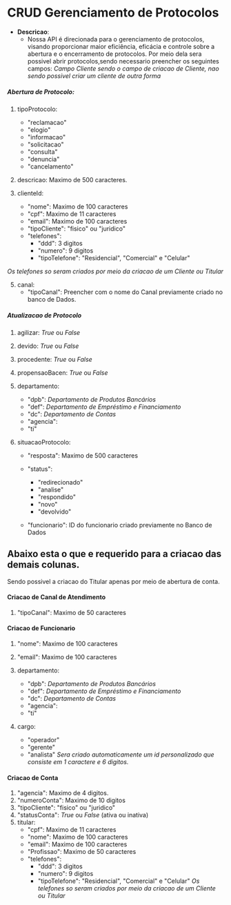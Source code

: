 # CRUD Gerenciamento de Protocolos

- **Descricao**:
  - Nossa API é direcionada para o gerenciamento de protocolos, visando
proporcionar maior eficiência, eficácia e controle sobre a abertura e o encerramento
de protocolos. Por meio dela sera possivel abrir protocolos,sendo necessario preencher os seguintes campos:
_Campo Cliente sendo o campo de criacao de Cliente, nao sendo possivel criar um cliente de outra forma_



##### Abertura de Protocolo:
 1. tipoProtocolo:
    - "reclamacao"
    - "elogio"
    - "informacao"
    - "solicitacao"
    - "consulta"
    - "denuncia"
    - "cancelamento"
      
2. descricao: Maximo de 500 caracteres.
   
3. clienteId:
   - "nome": Maximo de 100 caracteres
   - "cpf": Maximo de 11 caracteres
   - "email": Maximo de 100 caracteres
   - "tipoCliente": "fisico" ou "juridico"
   - "telefones":
     - "ddd": 3 digitos
     - "numero": 9 digitos
     - "tipoTelefone": "Residencial", "Comercial" e "Celular"
  
  _Os telefones so seram criados por meio da criacao de um Cliente ou Titular_

5. canal:
   - "tipoCanal": Preencher com o nome do Canal previamente criado no banco de Dados.
  

##### Atualizacao de Protocolo
1. agilizar: _True_ ou _False_
   
2. devido: _True_ ou _False_
   
3. procedente: _True_ ou _False_
   
4. propensaoBacen: _True_ ou _False_
   
5. departamento:
   - "dpb": _Departamento de Produtos Bancários_
   - "def": _Departamento de Empréstimo e Financiamento_
   - "dc": _Departamento de Contas_
   - "agencia":
   - "ti"
  
6. situacaoProtocolo:
   - "resposta": Maximo de 500 caracteres
   - "status":
     - "redirecionado"
     - "analise"
     - "respondido"
     - "novo"
     - "devolvido"
    
   - "funcionario": ID do funcionario criado previamente no Banco de Dados
  

## Abaixo esta o que e requerido para a criacao das demais colunas.
Sendo possivel a criacao do Titular apenas por meio de abertura de conta.


#### Criacao de Canal de Atendimento
1. "tipoCanal": Maximo de 50 caracteres

#### Criacao de Funcionario
1. "nome": Maximo de 100 caracteres
2. "email": Maximo de 100 caracteres
3. departamento:
   - "dpb": _Departamento de Produtos Bancários_
   - "def": _Departamento de Empréstimo e Financiamento_
   - "dc": _Departamento de Contas_
   - "agencia":
   - "ti"
  
4. cargo:
   - "operador"
   - "gerente"
   - "analista"
_Sera criado automaticamente um id personalizado que consiste em 1 caractere e 6 digitos._


#### Criacao de Conta

1. "agencia": Maximo de 4 digitos.
2. "numeroConta": Maximo de 10 digitos
3. "tipoCliente": "fisico" ou "juridico"
4. "statusConta": _True_ ou _False_ (ativa ou inativa)
5. titular:
   - "cpf": Maximo de 11 caracteres
   - "nome": Maximo de 100 caracteres
   - "email": Maximo de 100 caracteres
   - "Profissao": Maximo de 50 caracteres
   - "telefones":
     - "ddd": 3 digitos
     - "numero": 9 digitos
     - "tipoTelefone": "Residencial", "Comercial" e "Celular"
 _Os telefones so seram criados por meio da criacao de um Cliente ou Titular_
    


     

